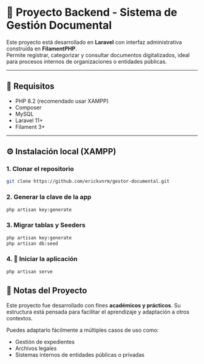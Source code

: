 # 📁 Proyecto Backend - Sistema de Gestión Documental

Este proyecto está desarrollado en **Laravel** con interfaz administrativa construida en **FilamentPHP**.  
Permite registrar, categorizar y consultar documentos digitalizados, ideal para procesos internos de organizaciones o entidades públicas.

---

## 🧰 Requisitos

- PHP 8.2 (recomendado usar XAMPP)
- Composer
- MySQL
- Laravel 11+
- Filament 3+

---

## ⚙️ Instalación local (XAMPP)

### 1. Clonar el repositorio
```bash
git clone https://github.com/erickvnrm/gestor-documental.git
```
### 2. Generar la clave de la app
```bash
php artisan key:generate
```
### 3. Migrar tablas y Seeders
```bash
php artisan key:generate
php artisan db:seed
```
### 4. 🚀 Iniciar la aplicación
```bash
php artisan serve
```
<section class="bg-gray-100 text-gray-800 py-10 px-6 rounded-lg shadow-md mt-10 max-w-3xl mx-auto">
  <h2 class="text-2xl font-semibold mb-4">📝 Notas del Proyecto</h2>
  <p class="mb-2">
    Este proyecto fue desarrollado con fines <strong>académicos y prácticos</strong>. Su estructura está pensada para facilitar el aprendizaje y adaptación a otros contextos.
  </p>
  <p>
    Puedes adaptarlo fácilmente a múltiples casos de uso como:
    <ul class="list-disc pl-5 mt-2">
      <li>Gestión de expedientes</li>
      <li>Archivos legales</li>
      <li>Sistemas internos de entidades públicas o privadas</li>
    </ul>
  </p>
</section>
